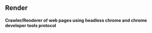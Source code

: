 ## Render
#### Crawler/Renderer of web pages using headless chrome and chrome developer tools protocol